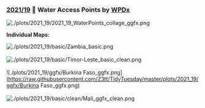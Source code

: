 ### [2021/19](https://github.com/Z3tt/TidyTuesday/tree/master/R/2021_19_Employment.Rmd) ‍🚰 Water Access Points by [WPDx](https://www.waterpointdata.org/)

![./plots/2021_19/2021_19_WaterPoints_collage_ggfx.png](https://raw.githubusercontent.com/Z3tt/TidyTuesday/master/plots/2021_19/2021_19_WaterPoints_collage_ggfx.png)

**Individual Maps:**

![./plots/2021_19/basic/Zambia_basic.png](https://raw.githubusercontent.com/Z3tt/TidyTuesday/master/plots/2021_19/basic/Zambia_basic.png)<br><br>
![./plots/2021_19/basic/Timor-Leste_basic_clean.png](https://raw.githubusercontent.com/Z3tt/TidyTuesday/master/plots/2021_19/basic/clean/Timor-Leste_basic_clean.png)<br><br>
![./plots/2021_19/ggfx/Burkina Faso_ggfx.png](https://raw.githubusercontent.com/Z3tt/TidyTuesday/master/plots/2021_19/ggfx/Burkina Faso_ggfx.png)<br><br>
![./plots/2021_19/basic/clean/Mali_ggfx_clean.png](https://raw.githubusercontent.com/Z3tt/TidyTuesday/master/plots/2021_19/basic/clean/Mali_ggfx_clean.png)<br><br>
